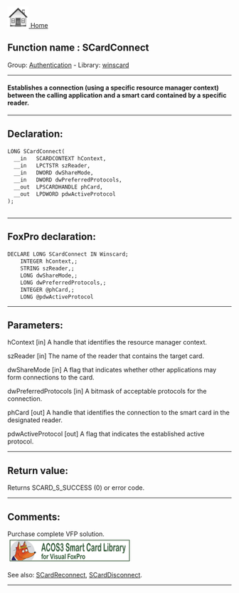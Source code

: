 [<img src="../../images/home.png"> Home ](https://github.com/VFPX/Win32API)  

## Function name : SCardConnect
Group: [Authentication](../../functions_group.md#Authentication)  -  Library: [winscard](../../Libraries.md#winscard)  
***  


#### Establishes a connection (using a specific resource manager context) between the calling application and a smart card contained by a specific reader.

***  


## Declaration:
```foxpro  
LONG SCardConnect(
  __in   SCARDCONTEXT hContext,
  __in   LPCTSTR szReader,
  __in   DWORD dwShareMode,
  __in   DWORD dwPreferredProtocols,
  __out  LPSCARDHANDLE phCard,
  __out  LPDWORD pdwActiveProtocol
);
  
```  
***  


## FoxPro declaration:
```foxpro  
DECLARE LONG SCardConnect IN Winscard;
	INTEGER hContext,;
	STRING szReader,;
	LONG dwShareMode,;
	LONG dwPreferredProtocols,;
	INTEGER @phCard,;
	LONG @pdwActiveProtocol  
```  
***  


## Parameters:
hContext [in] 
A handle that identifies the resource manager context.

szReader [in] 
The name of the reader that contains the target card.

dwShareMode [in] 
A flag that indicates whether other applications may form connections to the card.

dwPreferredProtocols [in] 
A bitmask of acceptable protocols for the connection.

phCard [out] 
A handle that identifies the connection to the smart card in the designated reader.

pdwActiveProtocol [out] 
A flag that indicates the established active protocol.
  
***  


## Return value:
Returns SCARD_S_SUCCESS (0) or error code.  
***  


## Comments:
Purchase complete VFP solution.  
<a href="http://www.news2news.com/vfp/?solution=2&src=fn1140"><img src="../../images/acos3_270_48.png" width=270 height=48 border=0  vspace=5 hspace=5 alt="Download ACOS3 Class Library"></a>  
  
See also: [SCardReconnect](..//SCardReconnect.md), [SCardDisconnect](../winscard/SCardDisconnect.md).  
  
***  

